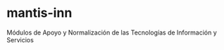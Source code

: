 mantis-inn
==========

Módulos de Apoyo y Normalización de las Tecnologías de Información y Servicios
